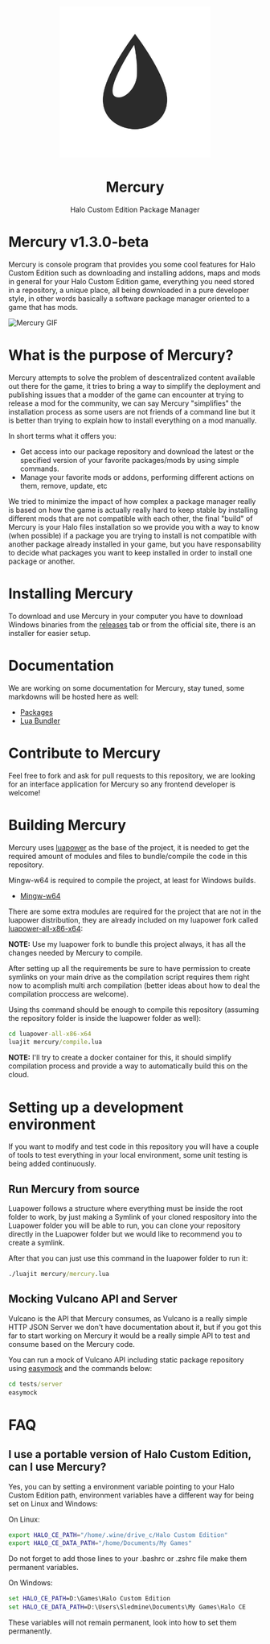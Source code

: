 <html>
    <p align="center">
        <img width="300px" src="assets/images/mercury.png"/>
    </p>
    <h1 align="center">Mercury</h1>
    <p align="center">
       Halo Custom Edition Package Manager
    </p>
</html>

# Mercury v1.3.0-beta

Mercury is console program that provides you some cool features for Halo Custom Edition such as downloading and installing addons, maps and mods in general for your Halo Custom Edition game, everything you need stored in a repository, a unique place, all being downloaded in a pure developer style, in other words basically a software package manager oriented to a game that has mods.

![Mercury GIF](https://i.imgur.com/kzVgOu3.gif)

# What is the purpose of Mercury?

Mercury attempts to solve the problem of descentralized content available out there for the game, it tries to bring a way to simplify the deployment and publishing issues that a modder of the game can encounter at trying to release a mod for the community, we can say Mercury "simplifies" the installation process as some users are not friends of a command line but it is better
than trying to explain how to install everything on a mod manually.

In short terms what it offers you:
- Get access into our package repository and download the latest or the specified version of your favorite packages/mods by using simple commands.
- Manage your favorite mods or addons, performing different actions on them, remove, update, etc

We tried to minimize the impact of how complex a package manager really is based on how the game is
actually really hard to keep stable by installing different mods that are not compatible with each other, the final "build" of Mercury is your Halo files installation so we provide you with a way
to know (when possible) if a package you are trying to install is not compatible with another package already installed in your game, but you have responsability to decide what packages you want
to keep installed in order to install one package or another.

# Installing Mercury

To download and use Mercury in your computer you have to download Windows binaries from the [releases](https://github.com/Sledmine/Mercury/releases) tab or from the official site, there is an installer for easier setup.

# Documentation

We are working on some documentation for Mercury, stay tuned, some markdowns will be hosted here as
well:

- [Packages](docs/PACKAGE.md)
- [Lua Bundler](docs/LUABUNDLER.md)

# Contribute to Mercury

Feel free to fork and ask for pull requests to this repository, we are looking for an interface application for Mercury so any frontend developer is welcome!

# Building Mercury

Mercury uses [luapower](https://luapower.com) as the base of the project, it is needed to get the required amount of modules and files to bundle/compile the code in this repository.

Mingw-w64 is required to compile the project, at least for Windows builds.

- [Mingw-w64](http://mingw-w64.org/doku.php)

There are some extra modules are required for the project that are not in the luapower distribution, they are already included on my luapower fork called
[luapower-all-x86-x64](https://github.com/Sledmine/luapower-all-x86-x64):


**NOTE:** Use my luapower fork to bundle this project always, it has all the changes needed by 
Mercury to compile.

After setting up all the requirements be sure to have permission to create symlinks on your main
drive as the compilation script requires them right now to acomplish multi arch compilation
(better ideas about how to deal the compilation proccess are welcome).

Using ths command should be enough to compile this repository (assuming the repository folder is
inside the luapower folder as well):
```cmd
cd luapower-all-x86-x64
luajit mercury/compile.lua
```

**NOTE:** I'll try to create a docker container for this, it should simplify compilation process and
provide a way to automatically build this on the cloud.

# Setting up a development environment

If you want to modify and test code in this repository you will have a couple of tools to
test everything in your local environment, some unit testing is being added continuously.

## Run Mercury from source
Luapower follows a structure where everything must be inside the root folder to work, by just making
a Symlink of your cloned respository into the Luapower folder you will be able to run, you can
clone your repository directly in the Luapower folder but we would like to recommend you to create a
symlink.

After that you can just use this command in the luapower folder to run it:
```cmd
./luajit mercury/mercury.lua
```

## Mocking Vulcano API and Server

Vulcano is the API that Mercury consumes, as Vulcano is a really simple HTTP JSON Server we don't
have documentation about it, but if you got this far to start working on Mercury it would be a really simple API to test and consume based on the Mercury code.

You can run a mock of Vulcano API including static package repository using
[easymock](https://github.com/CyberAgent/node-easymock) and the commands below:
```cmd
cd tests/server
easymock
```

# FAQ

## I use a portable version of Halo Custom Edition, can I use Mercury?

Yes, you can by setting a environment variable pointing to your Halo Custom Edition path,
environment variables have a different way for being set on Linux and Windows:

On Linux:
```bash
export HALO_CE_PATH="/home/.wine/drive_c/Halo Custom Edition"
export HALO_CE_DATA_PATH="/home/Documents/My Games"
```
Do not forget to add those lines to your .bashrc or .zshrc file make them permanent variables.

On Windows:
```cmd
set HALO_CE_PATH=D:\Games\Halo Custom Edition
set HALO_CE_DATA_PATH=D:\Users\Sledmine\Documents\My Games\Halo CE
```
These variables will not remain permanent, look into how to set them permanently.